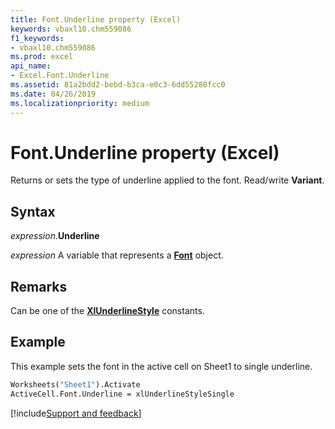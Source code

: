 ```yaml
---
title: Font.Underline property (Excel)
keywords: vbaxl10.chm559086
f1_keywords:
- vbaxl10.chm559086
ms.prod: excel
api_name:
- Excel.Font.Underline
ms.assetid: 81a2bdd2-bebd-b3ca-e0c3-6dd55280fcc0
ms.date: 04/26/2019
ms.localizationpriority: medium
---
```



# Font.Underline property (Excel)

Returns or sets the type of underline applied to the font. Read/write **Variant**.


## Syntax

_expression_.**Underline**

_expression_ A variable that represents a **[Font](excel.font(object).md)** object.


## Remarks

Can be one of the **[XlUnderlineStyle](Excel.XlUnderlineStyle.md)** constants.

## Example

This example sets the font in the active cell on Sheet1 to single underline.

```vb
Worksheets("Sheet1").Activate 
ActiveCell.Font.Underline = xlUnderlineStyleSingle
```




[!include[Support and feedback](~/includes/feedback-boilerplate.md)]
